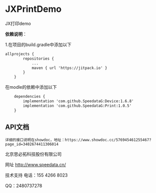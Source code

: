 # JXPrintDemo
JX打印demo

**依赖说明**：

1.在项目的build.gradle中添加以下
```xml
allprojects {
		repositories {
			...
			maven { url 'https://jitpack.io' }
		}
	}
```
在modle的依赖中添加以下
```xml
	dependencies {
		implementation 'com.github.SpeedataG:Device:1.6.8'
		implementation 'com.github.SpeedataG:Print:1.0.5'
	}

 ```
 
## API文档

	详细的接口说明在showdoc，地址：https://www.showdoc.cc/576945461255467?page_id=3402674411306014

北京思必拓科技股份有限公司

网址 http://www.speedata.cn/

技术支持 电话：155 4266 8023

QQ：2480737278
